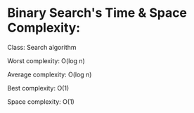 # Binary Search's Time & Space Complexity:


Class: Search algorithm

Worst complexity: O(log n)

Average complexity: O(log n)

Best complexity: O(1)

Space complexity: O(1)
